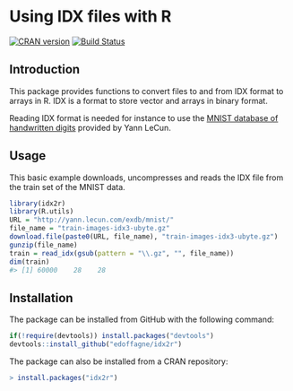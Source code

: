 <!-- README.md is generated from README.Rmd. Please edit that file -->
Using IDX files with R
======================

[![CRAN version](http://www.r-pkg.org/badges/version/idx2r)](https://cran.r-project.org/package=idx2r/) [![Build Status](https://travis-ci.org/edoffagne/idx2r.svg?branch=master)](https://travis-ci.org/edoffagne/idx2r)

Introduction
------------

This package provides functions to convert files to and from IDX format to arrays in R. IDX is a format to store vector and arrays in binary format.

Reading IDX format is needed for instance to use the [MNIST database of handwritten digits](http://yann.lecun.com/exdb/mnist/) provided by Yann LeCun.

Usage
-----

This basic example downloads, uncompresses and reads the IDX file from the train set of the MNIST data.

``` r
library(idx2r)
library(R.utils)
URL = "http://yann.lecun.com/exdb/mnist/"
file_name = "train-images-idx3-ubyte.gz"
download.file(paste0(URL, file_name), "train-images-idx3-ubyte.gz")
gunzip(file_name)
train = read_idx(gsub(pattern = "\\.gz", "", file_name))
dim(train)
#> [1] 60000    28    28
```

Installation
------------

The package can be installed from GitHub with the following command:

``` r
if(!require(devtools)) install.packages("devtools")
devtools::install_github("edoffagne/idx2r")
```

The package can also be installed from a CRAN repository:

``` r
> install.packages("idx2r")
```
